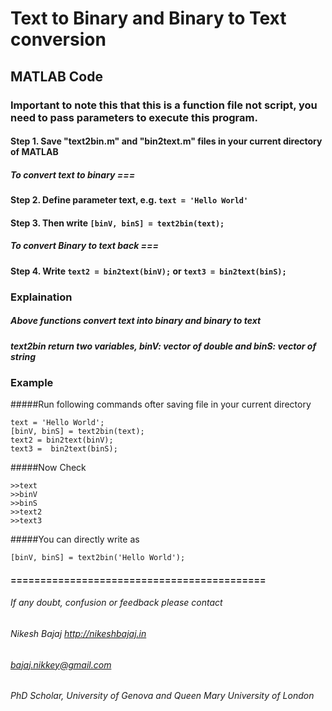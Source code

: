 # Text to Binary and Binary to Text conversion 
## MATLAB Code

### Important to note this that this is a function file not script, you need to pass parameters to execute this program.

#### Step 1.  Save "text2bin.m" and "bin2text.m" files in your current directory of MATLAB

##### *To convert text to binary ===*

#### Step 2. Define parameter text, e.g. `text = 'Hello World'`

#### Step 3. Then write  `[binV, binS] = text2bin(text);`

##### *To convert Binary to text back ===*

#### Step 4. Write  `text2 = bin2text(binV);`   or  `text3 = bin2text(binS);`
      
### Explaination
##### Above functions convert text into binary and binary to text
##### text2bin return  two variables, binV: vector of double and binS: vector of string

### Example 
#####Run following commands ofter saving file in your current directory

```
text = 'Hello World';
[binV, binS] = text2bin(text);
text2 = bin2text(binV);
text3 =  bin2text(binS);
```
#####Now Check
```
>>text
>>binV
>>binS
>>text2
>>text3
```
#####You can directly write as 

```
[binV, binS] = text2bin('Hello World');

```

#### ===========================================
###### If any doubt, confusion or feedback please contact
###### Nikesh Bajaj    http://nikeshbajaj.in
###### bajaj.nikkey@gmail.com
###### PhD Scholar, University of Genova and Queen Mary University of London
